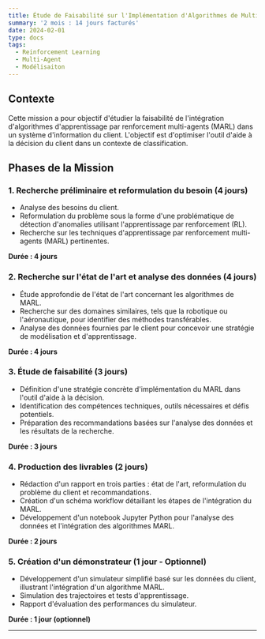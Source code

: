 ```yaml
---
title: Étude de Faisabilité sur l'Implémentation d'Algorithmes de MultiAgent Reinforcement-Learning
summary: '2 mois : 14 jours facturés'
date: 2024-02-01
type: docs
tags:
  - Reinforcement Learning
  - Multi-Agent
  - Modélisaiton
---
```


## Contexte
Cette mission a pour objectif d'étudier la faisabilité de l'intégration d'algorithmes d'apprentissage par renforcement multi-agents (MARL) dans un système d'information du client. L'objectif est d'optimiser l'outil d'aide à la décision du client dans un contexte de classification.

## Phases de la Mission

### 1. Recherche préliminaire et reformulation du besoin (4 jours)
- Analyse des besoins du client.
- Reformulation du problème sous la forme d'une problématique de détection d'anomalies utilisant l'apprentissage par renforcement (RL).
- Recherche sur les techniques d'apprentissage par renforcement multi-agents (MARL) pertinentes.

**Durée : 4 jours**

### 2. Recherche sur l'état de l'art et analyse des données (4 jours)
- Étude approfondie de l'état de l'art concernant les algorithmes de MARL.
- Recherche sur des domaines similaires, tels que la robotique ou l'aéronautique, pour identifier des méthodes transférables.
- Analyse des données fournies par le client pour concevoir une stratégie de modélisation et d'apprentissage.

**Durée : 4 jours**

### 3. Étude de faisabilité (3 jours)
- Définition d'une stratégie concrète d'implémentation du MARL dans l'outil d'aide à la décision.
- Identification des compétences techniques, outils nécessaires et défis potentiels.
- Préparation des recommandations basées sur l'analyse des données et les résultats de la recherche.

**Durée : 3 jours**

### 4. Production des livrables (2 jours)
- Rédaction d'un rapport en trois parties : état de l'art, reformulation du problème du client et recommandations.
- Création d'un schéma workflow détaillant les étapes de l'intégration du MARL.
- Développement d'un notebook Jupyter Python pour l'analyse des données et l'intégration des algorithmes MARL.

**Durée : 2 jours**

### 5. Création d'un démonstrateur (1 jour - Optionnel)
- Développement d'un simulateur simplifié basé sur les données du client, illustrant l'intégration d'un algorithme MARL.
- Simulation des trajectoires et tests d'apprentissage.
- Rapport d'évaluation des performances du simulateur.

**Durée : 1 jour (optionnel)**

---


